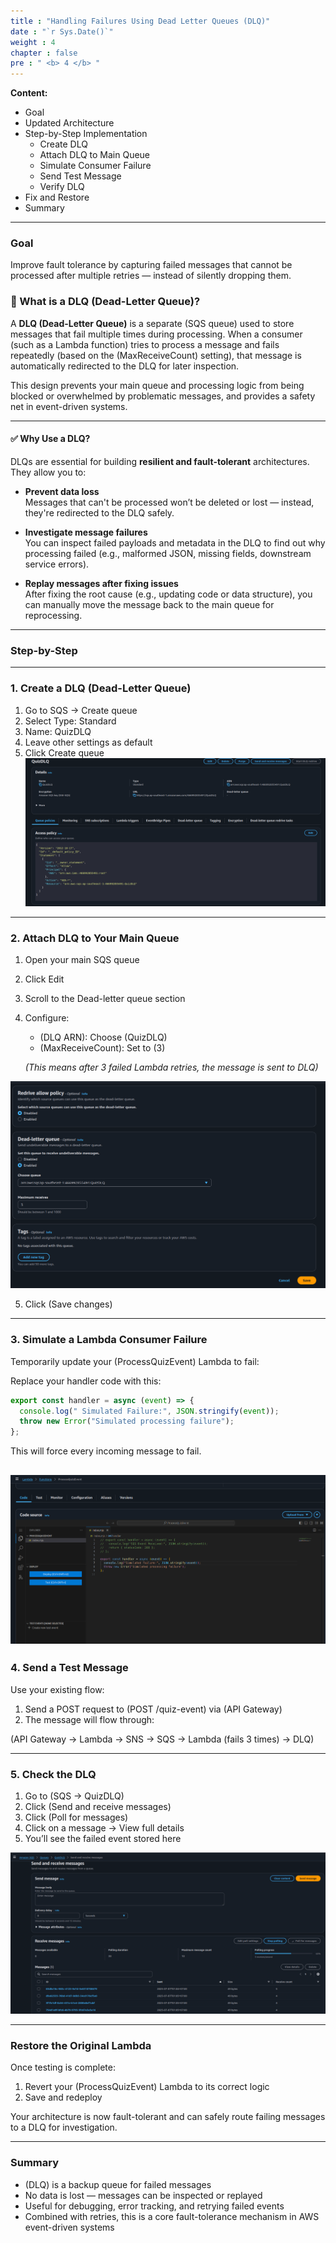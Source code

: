 ```yaml
---
title : "Handling Failures Using Dead Letter Queues (DLQ)"
date : "`r Sys.Date()`"
weight : 4
chapter : false
pre : " <b> 4 </b> "
---
```


**Content:**
- Goal
- Updated Architecture
- Step-by-Step Implementation
  - Create DLQ
  - Attach DLQ to Main Queue
  - Simulate Consumer Failure
  - Send Test Message
  - Verify DLQ
- Fix and Restore
- Summary

---

###  Goal

Improve fault tolerance by capturing failed messages that cannot be processed after multiple retries — instead of silently dropping them.

### 🧱 What is a DLQ (Dead-Letter Queue)?

A **DLQ (Dead-Letter Queue)** is a separate (SQS queue) used to store messages that fail multiple times during processing. When a consumer (such as a Lambda function) tries to process a message and fails repeatedly (based on the (MaxReceiveCount) setting), that message is automatically redirected to the DLQ for later inspection.

This design prevents your main queue and processing logic from being blocked or overwhelmed by problematic messages, and provides a safety net in event-driven systems.

---

#### ✅ Why Use a DLQ?

DLQs are essential for building **resilient and fault-tolerant** architectures. They allow you to:

- **Prevent data loss**  
  Messages that can't be processed won’t be deleted or lost — instead, they're redirected to the DLQ safely.

- **Investigate message failures**  
  You can inspect failed payloads and metadata in the DLQ to find out why processing failed (e.g., malformed JSON, missing fields, downstream service errors).

- **Replay messages after fixing issues**  
  After fixing the root cause (e.g., updating code or data structure), you can manually move the message back to the main queue for reprocessing.

---

###  Step-by-Step

---

###  1. Create a DLQ (Dead-Letter Queue)

1. Go to SQS → Create queue
2. Select Type: Standard
3. Name: QuizDLQ
4. Leave other settings as default
5. Click Create queue
![alt text](ierererere.png)
---

###  2. Attach DLQ to Your Main Queue

1. Open your main SQS queue 
2. Click Edit
3. Scroll to the Dead-letter queue section
4. Configure:

   - (DLQ ARN): Choose (QuizDLQ)
   - (MaxReceiveCount): Set to (3)

   *(This means after 3 failed Lambda retries, the message is sent to DLQ)*

![alt text](yyyyy.png)

5. Click (Save changes)

---

###  3. Simulate a Lambda Consumer Failure

Temporarily update your (ProcessQuizEvent) Lambda to fail:

Replace your handler code with this:

```js
export const handler = async (event) => {
  console.log(" Simulated Failure:", JSON.stringify(event));
  throw new Error("Simulated processing failure");
};

```

This will force every incoming message to fail.

![alt text](4545454545.png)
---

###  4. Send a Test Message

Use your existing flow:

1. Send a POST request to (POST /quiz-event) via (API Gateway)
2. The message will flow through:

(API Gateway → Lambda → SNS → SQS → Lambda (fails 3 times) → DLQ)

---

###  5. Check the DLQ

1. Go to (SQS → QuizDLQ)
2. Click (Send and receive messages)
3. Click (Poll for messages)
4. Click on a message → View full details
5. You’ll see the failed event stored here

![alt text](45454545.png)

---

###  Restore the Original Lambda

Once testing is complete:

1. Revert your (ProcessQuizEvent) Lambda to its correct logic
2. Save and redeploy

Your architecture is now fault-tolerant and can safely route failing messages to a DLQ for investigation.

---

###  Summary

- (DLQ) is a backup queue for failed messages
- No data is lost — messages can be inspected or replayed
- Useful for debugging, error tracking, and retrying failed events
- Combined with retries, this is a core fault-tolerance mechanism in AWS event-driven systems

